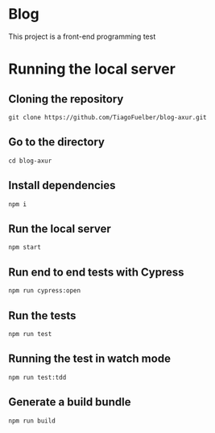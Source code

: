 # Blog

This project is a front-end programming test

# Running the local server

## Cloning the repository

`git clone https://github.com/TiagoFuelber/blog-axur.git`

## Go to the directory

`cd blog-axur`

## Install dependencies

`npm i`

## Run the local server

`npm start`

## Run end to end tests with Cypress

`npm run cypress:open`

## Run the tests

`npm run test`

## Running the test in watch mode

`npm run test:tdd`

## Generate a build bundle

`npm run build`
